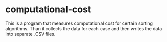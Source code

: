 # computational-cost

This is a program that measures computational cost for certain sorting algorithms.
Than it collects the data for each case and then writes the data into separate .CSV files.
